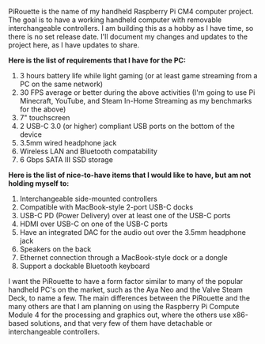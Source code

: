 PiRouette is the name of my handheld Raspberry Pi CM4 computer project. The goal is to have a working handheld computer with removable interchangeable controllers. I am building this as a hobby as I have time, so there is no set release date. I'll document my changes and updates to the project here, as I have updates to share.

**Here is the list of requirements that I have for the PC:**    
1) 3 hours battery life while light gaming (or at least game streaming from a PC on the same network)
2) 30 FPS average or better during the above activities (I'm going to use Pi Minecraft, YouTube, and Steam In-Home Streaming as my benchmarks for the above)
3) 7" touchscreen
4) 2 USB-C 3.0 (or higher) compliant USB ports on the bottom of the device
5) 3.5mm wired headphone jack
6) Wireless LAN and Bluetooth compatability
7) 6 Gbps SATA III SSD storage

**Here is the list of nice-to-have items that I would like to have, but am not holding myself to:**   
1) Interchangeable side-mounted controllers
2) Compatible with MacBook-style 2-port USB-C docks
3) USB-C PD (Power Delivery) over at least one of the USB-C ports
4) HDMI over USB-C on one of the USB-C ports
5) Have an integrated DAC for the audio out over the 3.5mm headphone jack
6) Speakers on the back
7) Ethernet connection through a MacBook-style dock or a dongle
8) Support a dockable Bluetooth keyboard

I want the PiRouette to have a form factor similar to many of the popular handheld PC's on the market, such as the Aya Neo and the Valve Steam Deck, to name a few.
The main differences between the PiRouette and the many others are that I am planning on using the Raspberry Pi Compute Module 4 for the processing and graphics out, where the others use x86-based solutions, and that very few of them have detachable or interchangeable controllers. 
